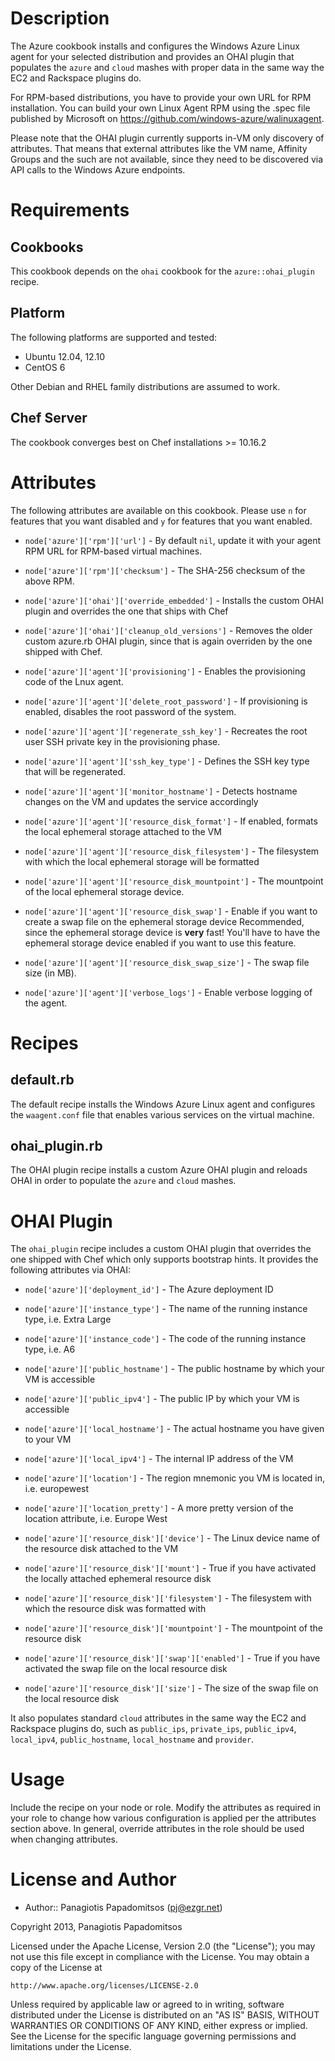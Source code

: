 Description
===========

The Azure cookbook installs and configures the Windows Azure Linux agent for your
selected distribution and provides an OHAI plugin that populates the `azure` and 
`cloud` mashes with proper data in the same way the EC2 and Rackspace plugins do.

For RPM-based distributions, you have to provide your own URL for RPM installation.
You can build your own Linux Agent RPM using the .spec file published by Microsoft 
on https://github.com/windows-azure/walinuxagent.

Please note that the OHAI plugin currently supports in-VM only discovery of 
attributes. That means that external attributes like the VM name, Affinity Groups
and the such are not available, since they need to be discovered via API calls
to the Windows Azure endpoints.

Requirements
============

Cookbooks
---------

This cookbook depends on the `ohai` cookbook for the `azure::ohai_plugin` recipe.

Platform
--------

The following platforms are supported and tested:

* Ubuntu 12.04, 12.10
* CentOS 6

Other Debian and RHEL family distributions are assumed to work.

Chef Server
-----------

The cookbook converges best on Chef installations >= 10.16.2

Attributes
==========

The following attributes are available on this cookbook. Please use `n` for features that you
want disabled and `y` for features that you want enabled.

* `node['azure']['rpm']['url']` - By default `nil`, update it with your agent RPM URL for RPM-based
  virtual machines.
* `node['azure']['rpm']['checksum']` - The SHA-256 checksum of the above RPM.

* `node['azure']['ohai']['override_embedded']` - Installs the custom OHAI plugin and overrides the one that ships with Chef
* `node['azure']['ohai']['cleanup_old_versions']` - Removes the older custom azure.rb OHAI plugin, since that is again overriden by the
  one shipped with Chef.

* `node['azure']['agent']['provisioning']` - Enables the provisioning code of the Lnux agent.
* `node['azure']['agent']['delete_root_password']` - If provisioning is enabled, disables the root password of the system.
* `node['azure']['agent']['regenerate_ssh_key']` - Recreates the root user SSH private key in the provisioning phase.
* `node['azure']['agent']['ssh_key_type']` - Defines the SSH key type that will be regenerated.
* `node['azure']['agent']['monitor_hostname']` - Detects hostname changes on the VM and updates the service accordingly

* `node['azure']['agent']['resource_disk_format']` - If enabled, formats the local ephemeral storage attached to the VM
* `node['azure']['agent']['resource_disk_filesystem']` - The filesystem with which the local ephemeral storage will be formatted
* `node['azure']['agent']['resource_disk_mountpoint']` - The mountpoint of the local ephemeral storage device.
* `node['azure']['agent']['resource_disk_swap']` - Enable if you want to create a swap file on the ephemeral storage device
  Recommended, since the ephemeral storage device is **very** fast! You'll have to have the ephemeral storage device enabled
  if you want to use this feature.
* `node['azure']['agent']['resource_disk_swap_size']` - The swap file size (in MB).

* `node['azure']['agent']['verbose_logs']` - Enable verbose logging of the agent.

Recipes
=======

## default.rb

The default recipe installs the Windows Azure Linux agent and 
configures the `waagent.conf` file that enables various services on the virtual machine.

## ohai_plugin.rb

The OHAI plugin recipe installs a custom Azure OHAI plugin and reloads OHAI in order to
populate the `azure` and `cloud` mashes.

OHAI Plugin
===========

The `ohai_plugin` recipe includes a custom OHAI plugin that overrides the one shipped with Chef which
only supports bootstrap hints. It provides the following attributes via OHAI:

* `node['azure']['deployment_id']` - The Azure deployment ID
* `node['azure']['instance_type']` - The name of the running instance type, i.e. Extra Large
* `node['azure']['instance_code']` - The code of the running instance type, i.e. A6

* `node['azure']['public_hostname']` - The public hostname by which your VM is accessible
* `node['azure']['public_ipv4']` - The public IP by which your VM is accessible

* `node['azure']['local_hostname']` - The actual hostname you have given to your VM
* `node['azure']['local_ipv4']` - The internal IP address of the VM

* `node['azure']['location']` - The region mnemonic you VM is located in, i.e. europewest
* `node['azure']['location_pretty']` - A more pretty version of the location attribute, i.e. Europe West

* `node['azure']['resource_disk']['device']` - The Linux device name of the resource disk attached to the VM
* `node['azure']['resource_disk']['mount']` - True if you have activated the locally attached ephemeral resource disk
* `node['azure']['resource_disk']['filesystem']` - The filesystem with which the resource disk was formatted with
* `node['azure']['resource_disk']['mountpoint']` - The mountpoint of the resource disk
* `node['azure']['resource_disk']['swap']['enabled']` - True if you have activated the swap file on the local resource disk
* `node['azure']['resource_disk']['size']` - The size of the swap file on the local resource disk

It also populates standard `cloud` attributes in the same way the EC2 and 
Rackspace plugins do, such as `public_ips`, `private_ips`, `public_ipv4`,
`local_ipv4`, `public_hostname`, `local_hostname` and `provider`.

Usage
=====

Include the recipe on your node or role. Modify the
attributes as required in your role to change how various
configuration is applied per the attributes section above. In general,
override attributes in the role should be used when changing
attributes.

License and Author
==================

- Author:: Panagiotis Papadomitsos (<pj@ezgr.net>)

Copyright 2013, Panagiotis Papadomitsos

Licensed under the Apache License, Version 2.0 (the "License");
you may not use this file except in compliance with the License.
You may obtain a copy of the License at

    http://www.apache.org/licenses/LICENSE-2.0

Unless required by applicable law or agreed to in writing, software
distributed under the License is distributed on an "AS IS" BASIS,
WITHOUT WARRANTIES OR CONDITIONS OF ANY KIND, either express or implied.
See the License for the specific language governing permissions and
limitations under the License.
